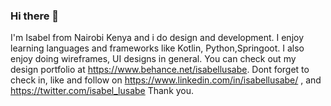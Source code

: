 ### Hi there 👋

I'm Isabel from Nairobi Kenya and i do design and development. I enjoy learning languages and frameworks like Kotlin, Python,Springoot. I also enjoy doing wireframes, UI designs in general. 
You can check out my design portfolio at https://www.behance.net/isabellusabe. Dont forget to check in, like and follow on https://www.linkedin.com/in/isabellusabe/ , and https://twitter.com/isabel_lusabe
Thank you. 
